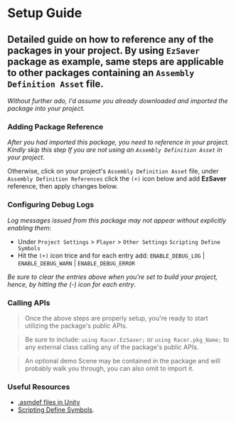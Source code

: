 
# Setup Guide

## Detailed guide on how to reference any of the packages in your project. By using `EzSaver` package as example, same steps are applicable to other packages containing an `Assembly Definition Asset` file.

*Without further ado, I'd assume you already downloaded and imported the package into your project*.

### Adding Package Reference
*After you had imported this package, you need to reference in your project. Kindly skip this step If you are not using an `Assembly Definition Asset` in your project*.
	
Otherwise, click on your project's `Assembly Definition Asset` file, under `Assembly Definition References` click the `(+)` icon below and add **EzSaver** reference, then apply changes below.

### Configuring Debug Logs
 *Log messages issued from this package may not appear without explicitly enabling them*:
	
 - Under  `Project Settings` > `Player` > `Other Settings`  `Scripting Define Symbols` 
 - Hit the `(+)` icon trice and for each entry add:  `ENABLE_DEBUG_LOG` | `ENABLE_DEBUG_WARN` | `ENABLE_DEBUG_ERROR` 
	
*Be sure to clear the entries above when you're set to build your project, hence, by hitting the (-) icon for each entry*.

### Calling APIs
>Once the above steps are properly setup, you're ready to start utilizing the package's public APIs.
	
>Be sure to include: `using Racer.EzSaver;` or `using Racer.pkg_Name;` to any external class calling any of the package's public APIs. 
	
>An optional demo Scene may be contained in the package and will probably walk you through, you can also omit to import it.

### Useful Resources
- [.asmdef files in Unity](https://bit.ly/3exDWNz) 
- [Scripting Define Symbols](https://bit.ly/3yGVWvS).